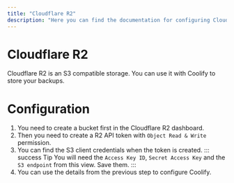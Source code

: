 ```yaml
---
title: "Cloudflare R2"
description: "Here you can find the documentation for configuring Cloudflare R2 bucket in Coolify."
---
```


# Cloudflare R2
Cloudflare R2 is an S3 compatible storage. You can use it with Coolify to store your backups.

# Configuration

1. You need to create a bucket first in the Cloudflare R2 dashboard.
2. Then you need to create a R2 API token with `Object Read & Write` permission.
3. You can find the S3 client credentials when the token is created.
   ::: success Tip
     You will need the `Access Key ID`, `Secret Access Key` and the `S3 endpoint` from this view. Save them.
   :::
4. You can use the details from the previous step to configure Coolify.